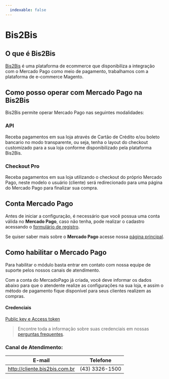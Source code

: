 ```yaml
---
  indexable: false
---
```

# Bis2Bis

## O que é Bis2Bis

[Bis2Bis](http://www.bis2bis.com.br/) é uma plataforma de ecommerce que disponibiliza a integração com o Mercado Pago como meio de pagamento, trabalhamos com a plataforma de e-commerce Magento.

## Como posso operar com Mercado Pago na Bis2Bis

Bis2Bis permite operar Mercado Pago nas seguintes modalidades:

### API

Receba pagamentos em sua loja através de Cartão de Crédito e/ou boleto bancario no modo transparente, ou seja, tenha o layout do checkout customizado para a sua loja conforme disponibilizado pela plataforma Bis2Bis.

### Checkout Pro

Receba pagamentos em sua loja utilizando o checkout do próprio Mercado Pago, neste modelo o usuário (cliente) será redirecionado para uma página do Mercado Pago para finalizar sua compra.

## Conta Mercado Pago

Antes de iniciar a configuração, é necessário que você possua uma conta válida no **Mercado Pago**, caso não tenha, pode realizar o cadastro acessando o [formulário de registro](https://www.mercadopago.com.br/registration-mp?mode=mp).

Se quiser saber mais sobre o **Mercado Pago** acesse nossa [página principal](https://www.mercadopago.com.br/).

## Como habilitar o Mercado Pago

Para habilitar o módulo basta entrar em contato com nossa equipe de suporte pelos nossos canais de atendimento.

Com a conta do MercadoPago já criada, você deve informar os dados abaixo para que o atendente realize as configurações na sua loja, e assim o método de pagamento fique disponível para seus clientes realizem as compras.

#### Credenciais

[Public key e Access token]([FAKER][CREDENTIALS][URL])

> Encontre toda a informação sobre suas credenciais em nossas [perguntas frequentes](https://www.mercadopago[FAKER][URL][DOMAIN]/developers/pt/guides/resources/faqs/credentials).

### Canal de Atendimento:

| E-mail | Telefone |
| --- | --- |
| http://cliente.bis2bis.com.br | (43) 3326-1500 |
